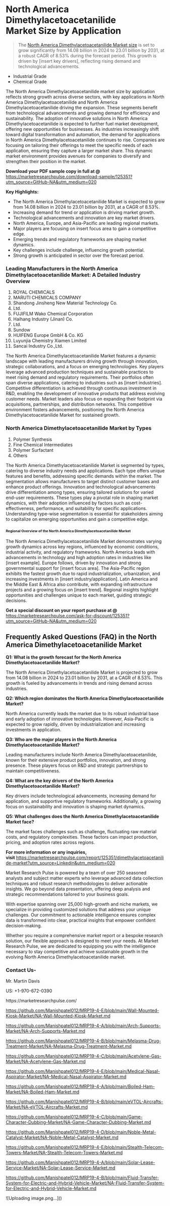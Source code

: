 <h1>North America Dimethylacetoacetanilide Market&nbsp;Size by Application</h1><blockquote><p>The <a href="https://marketresearchpulse.com/download-sample/125351?utm_source=GitHub-NA&amp;utm_medium=020">North America Dimethylacetoacetanilide Market size</a> is set to grow significantly from 14.08 billion in 2024 to 23.01 billion by 2031, at a robust CAGR of 8.53% during the forecast period. This growth is driven by [insert key drivers], reflecting rising demand and technological advancements.</p></blockquote><ul><li>Industrial Grade<li> Chemical Grade</li></ul><p>The North America Dimethylacetoacetanilide market size by application reflects strong growth across diverse sectors, with key applications in North America Dimethylacetoacetanilide and North America Dimethylacetoacetanilide driving the expansion. These segments benefit from technological advancements and growing demand for efficiency and sustainability. The adoption of innovative solutions in North America Dimethylacetoacetanilide is expected to further fuel market development, offering new opportunities for businesses. As industries increasingly shift toward digital transformation and automation, the demand for applications in North America Dimethylacetoacetanilide continues to rise. Companies are focusing on tailoring their offerings to meet the specific needs of each application, ensuring they capture a larger market share. This dynamic market environment provides avenues for companies to diversify and strengthen their position in the market.</p><p><strong>Download your PDF sample copy in full at @ </strong><a href="https://marketresearchpulse.com/download-sample/125351?utm_source=GitHub-NA&amp;utm_medium=020">https://marketresearchpulse.com/download-sample/125351?utm_source=GitHub-NA&amp;utm_medium=020</a></p><p><strong>Key Highlights: </strong></p><ul><li>The North America Dimethylacetoacetanilide Market is expected to grow from 14.08 billion in 2024 to 23.01 billion by 2031, at a CAGR of 8.53%.</li><li>Increasing demand for trend or application is driving market growth.</li><li>Technological advancements and innovation are key market drivers.</li><li>North America, Europe, and Asia-Pacific are leading regional markets.</li><li>Major players are focusing on insert focus area to gain a competitive edge.</li><li>Emerging trends and regulatory frameworks are shaping market dynamics.</li><li>Key challenges include challenge, influencing growth potential.</li><li>Strong growth is anticipated in sector over the forecast period.</li></ul><h3>Leading Manufacturers in the North America Dimethylacetoacetanilide Market: A Detailed Industry Overview</h3><ol><li>ROYAL CHEMICALS</li><li>MARUTI CHEMICALS COMPANY</li><li>Shandong Jinsheng New Material Technology Co.</li><li>Ltd.</li><li>FUJIFILM Wako Chemical Corporation</li><li>Haihang Industry (Jinan) Co.</li><li>Ltd.</li><li>Sundow</li><li>HUIFENG Europe GmbH & Co. KG</li><li>Luyunjia Chemistry Xiamen Limited</li><li>Sancai Industry Co.,Ltd.</li></ol><div class="flex max-w-full flex-col flex-grow"><div class="min-h-8 text-message flex w-full flex-col items-end gap-2 whitespace-normal break-words [.text-message+&amp;]:mt-5" dir="auto" data-message-author-role="assistant" data-message-id="fd8432e4-4910-450d-b182-61b7bfb0a01f" data-message-model-slug="gpt-4o"><div class="flex w-full flex-col gap-1 empty:hidden first:pt-[3px]"><div class="markdown prose w-full break-words dark:prose-invert light"><p>The North America Dimethylacetoacetanilide Market features a dynamic landscape with leading manufacturers driving growth through innovation, strategic collaborations, and a focus on emerging technologies. Key players leverage advanced production techniques and sustainable practices to meet rising demand and regulatory requirements. Their portfolios often span diverse applications, catering to industries such as [insert industries]. Competitive differentiation is achieved through continuous investment in R&amp;D, enabling the development of innovative products that address evolving customer needs. Market leaders also focus on expanding their footprint via acquisitions, partnerships, and distribution networks. This competitive environment fosters advancements, positioning the North America Dimethylacetoacetanilide Market for sustained growth.</p></div></div></div></div><h3>North America Dimethylacetoacetanilide Market by Types</h3><ol><li>Polymer Synthesis<li> Fine Chemical Intermediates<li> Polymer Surfactant<li> Others</li></ol><div class="flex max-w-full flex-col flex-grow"><div class="min-h-8 text-message flex w-full flex-col items-end gap-2 whitespace-normal break-words [.text-message+&amp;]:mt-5" dir="auto" data-message-author-role="assistant" data-message-id="084470be-0bb7-4664-bddf-5156b4f41249" data-message-model-slug="gpt-4o-mini"><div class="flex w-full flex-col gap-1 empty:hidden first:pt-[3px]"><div class="markdown prose w-full break-words dark:prose-invert light"><p>The North America Dimethylacetoacetanilide Market is segmented by types, catering to diverse industry needs and applications. Each type offers unique features and benefits, addressing specific demands within the market. The segmentation allows manufacturers to target distinct customer bases and enhance product offerings. Innovation and technological advancements drive differentiation among types, ensuring tailored solutions for varied end-user requirements. These types play a pivotal role in shaping market dynamics, with their adoption influenced by factors such as cost-effectiveness, performance, and suitability for specific applications. Understanding type-wise segmentation is essential for stakeholders aiming to capitalize on emerging opportunities and gain a competitive edge.</p></div></div></div></div><h3><span style="font-size: 11px;">Regional Overview of the North America Dimethylacetoacetanilide Market</span></h3><div class="flex max-w-full flex-col flex-grow"><div class="min-h-8 text-message flex w-full flex-col items-end gap-2 whitespace-normal break-words [.text-message+&amp;]:mt-5" dir="auto" data-message-author-role="assistant" data-message-id="e9038762-ce64-4e30-91c9-9bd413514231" data-message-model-slug="gpt-4o-mini"><div class="flex w-full flex-col gap-1 empty:hidden first:pt-[3px]"><div class="markdown prose w-full break-words dark:prose-invert light"><p>The North America Dimethylacetoacetanilide Market demonstrates varying growth dynamics across key regions, influenced by economic conditions, industrial activity, and regulatory frameworks. North America leads with advancements in technology and high adoption rates in industries like [insert example]. Europe follows, driven by innovation and strong governmental support for [insert focus area]. The Asia-Pacific region exhibits the fastest growth due to rapid industrialization, urbanization, and increasing investments in [insert industry/application]. Latin America and the Middle East &amp; Africa also contribute, with expanding infrastructure projects and a growing focus on [insert trend]. Regional insights highlight opportunities and challenges unique to each market, guiding strategic decisions.</p></div></div></div></div><p><strong>Get a special discount on your report purchase at @ </strong><a href="https://marketresearchpulse.com/ask-for-discount/125351?utm_source=GitHub-NA&amp;utm_medium=020">https://marketresearchpulse.com/ask-for-discount/125351?utm_source=GitHub-NA&amp;utm_medium=020</a></p><h2>Frequently Asked Questions (FAQ) in the North America Dimethylacetoacetanilide Market</h2><p><strong>Q1: What is the growth forecast for the North America Dimethylacetoacetanilide Market?</strong></p><p>The North America Dimethylacetoacetanilide Market is projected to grow from 14.08 billion in 2024 to 23.01 billion by 2031, at a CAGR of 8.53%. This growth is fueled by advancements in trends and rising demand across industries.</p><p><strong>Q2: Which region dominates the North America Dimethylacetoacetanilide Market?</strong></p><p>North America currently leads the market due to its robust industrial base and early adoption of innovative technologies. However, Asia-Pacific is expected to grow rapidly, driven by industrialization and increasing investments in application.</p><p><strong>Q3: Who are the major players in the North America Dimethylacetoacetanilide Market?</strong></p><p>Leading manufacturers include North America Dimethylacetoacetanilide, known for their extensive product portfolios, innovation, and strong presence. These players focus on R&amp;D and strategic partnerships to maintain competitiveness.</p><p><strong>Q4: What are the key drivers of the North America Dimethylacetoacetanilide Market?</strong></p><p>Key drivers include technological advancements, increasing demand for application, and supportive regulatory frameworks. Additionally, a growing focus on sustainability and innovation is shaping market dynamics.</p><p><strong>Q5: What challenges does the North America Dimethylacetoacetanilide Market face?</strong></p><p>The market faces challenges such as challenge, fluctuating raw material costs, and regulatory complexities. These factors can impact production, pricing, and adoption rates across regions.</p><p><strong>For more information or any inquiries, visit&nbsp;</strong><a href="https://marketresearchpulse.com/report/125351/dimethylacetoacetanilide-market?utm_source=Linkedin&utm_medium=020">https://marketresearchpulse.com/report/125351/dimethylacetoacetanilide-market?utm_source=Linkedin&utm_medium=020</a></p><p>Market Research Pulse is powered by a team of over 250 seasoned analysts and subject matter experts who leverage advanced data collection techniques and robust research methodologies to deliver actionable insights. We go beyond data presentation, offering deep analysis and strategic recommendations tailored to your business goals.</p><p>With expertise spanning over 25,000 high-growth and niche markets, we specialize in providing customized solutions that address your unique challenges. Our commitment to actionable intelligence ensures complex data is transformed into clear, practical insights that empower confident decision-making.</p><p>Whether you require a comprehensive market report or a bespoke research solution, our flexible approach is designed to meet your needs. At Market Research Pulse, we are dedicated to equipping you with the intelligence necessary to stay competitive and achieve sustainable growth in the evolving North America Dimethylacetoacetanilide market.</p><h3><strong>Contact Us-</strong></h3><p>Mr. Martin Davis</p><p>US: +1-970-672-0390</p><p>https://marketresearchpulse.com/</p><p><a href="https://github.com/Manishpatel012/MRP19-4-E/blob/main/Wall-Mounted-Kiosk-Market/NA-Wall-Mounted-Kiosk-Market.md">https://github.com/Manishpatel012/MRP19-4-E/blob/main/Wall-Mounted-Kiosk-Market/NA-Wall-Mounted-Kiosk-Market.md</a></p><p><a href="https://github.com/Manishpatel012/MRP19-4-A/blob/main/Arch-Supports-Market/NA-Arch-Supports-Market.md">https://github.com/Manishpatel012/MRP19-4-A/blob/main/Arch-Supports-Market/NA-Arch-Supports-Market.md</a></p><p><a href="https://github.com/Manishpatel012/MRP19-4-B/blob/main/Melasma-Drug-Treatment-Market/NA-Melasma-Drug-Treatment-Market.md">https://github.com/Manishpatel012/MRP19-4-B/blob/main/Melasma-Drug-Treatment-Market/NA-Melasma-Drug-Treatment-Market.md</a></p><p><a href="https://github.com/Manishpatel012/MRP19-4-C/blob/main/Acetylene-Gas-Market/NA-Acetylene-Gas-Market.md">https://github.com/Manishpatel012/MRP19-4-C/blob/main/Acetylene-Gas-Market/NA-Acetylene-Gas-Market.md</a></p><p><a href="https://github.com/Manishpatel012/MRP19-4-E/blob/main/Medical-Nasal-Aspirator-Market/NA-Medical-Nasal-Aspirator-Market.md">https://github.com/Manishpatel012/MRP19-4-E/blob/main/Medical-Nasal-Aspirator-Market/NA-Medical-Nasal-Aspirator-Market.md</a></p><p><a href="https://github.com/Manishpatel012/MRP19-4-A/blob/main/Boiled-Ham-Market/NA-Boiled-Ham-Market.md">https://github.com/Manishpatel012/MRP19-4-A/blob/main/Boiled-Ham-Market/NA-Boiled-Ham-Market.md</a></p><p><a href="https://github.com/Manishpatel012/MRP19-4-B/blob/main/eVTOL-Aircrafts-Market/NA-eVTOL-Aircrafts-Market.md">https://github.com/Manishpatel012/MRP19-4-B/blob/main/eVTOL-Aircrafts-Market/NA-eVTOL-Aircrafts-Market.md</a></p><p><a href="https://github.com/Manishpatel012/MRP19-4-C/blob/main/Game-Character-Dubbing-Market/NA-Game-Character-Dubbing-Market.md">https://github.com/Manishpatel012/MRP19-4-C/blob/main/Game-Character-Dubbing-Market/NA-Game-Character-Dubbing-Market.md</a></p><p><a href="https://github.com/Manishpatel012/MRP19-4-D/blob/main/Noble-Metal-Catalyst-Market/NA-Noble-Metal-Catalyst-Market.md">https://github.com/Manishpatel012/MRP19-4-D/blob/main/Noble-Metal-Catalyst-Market/NA-Noble-Metal-Catalyst-Market.md</a></p><p><a href="https://github.com/Manishpatel012/MRP19-4-E/blob/main/Stealth-Telecom-Towers-Market/NA-Stealth-Telecom-Towers-Market.md">https://github.com/Manishpatel012/MRP19-4-E/blob/main/Stealth-Telecom-Towers-Market/NA-Stealth-Telecom-Towers-Market.md</a></p><p><a href="https://github.com/Manishpatel012/MRP19-4-A/blob/main/Solar-Lease-Service-Market/NA-Solar-Lease-Service-Market.md">https://github.com/Manishpatel012/MRP19-4-A/blob/main/Solar-Lease-Service-Market/NA-Solar-Lease-Service-Market.md</a></p><p><a href="https://github.com/Manishpatel012/MRP19-4-B/blob/main/Fluid-Transfer-System-for-Electric-and-Hybrid-Vehicle-Market/NA-Fluid-Transfer-System-for-Electric-and-Hybrid-Vehicle-Market.md">https://github.com/Manishpatel012/MRP19-4-B/blob/main/Fluid-Transfer-System-for-Electric-and-Hybrid-Vehicle-Market/NA-Fluid-Transfer-System-for-Electric-and-Hybrid-Vehicle-Market.md</a></p>
![Uploading image.png…]()
